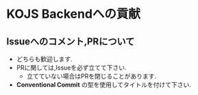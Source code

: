 # KOJS Backendへの貢献

## Issueへのコメント,PRについて
- どちらも歓迎します.
- PRに関しては,Issueを必ず立てて下さい.
    - 立てていない場合はPRを閉じることがあります.
- **Conventional Commit** の型を使用してタイトルを付けて下さい.
